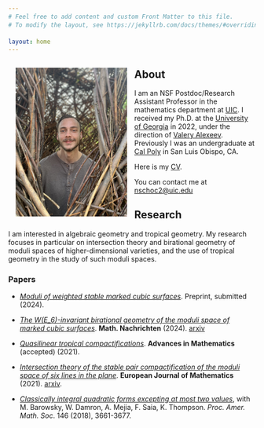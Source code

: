 ```yaml
---
# Feel free to add content and custom Front Matter to this file.
# To modify the layout, see https://jekyllrb.com/docs/themes/#overriding-theme-defaults

layout: home
---
```


<img src='assets/images/profile.jpeg' style="float:left; width:45%; margin:15px;"/>

## About

I am an NSF Postdoc/Research Assistant Professor in the mathematics department at [UIC](https://mscs.uic.edu). I received my Ph.D. at the [University of Georgia](https://math.uga.edu) in 2022, under the direction of [Valery Alexeev](http://alpha.math.uga.edu/~valery/). Previously I was an undergraduate at [Cal Poly](https://math.calpoly.edu) in San Luis Obispo, CA.

Here is my [CV](https://www.dropbox.com/s/s9q2d4r7uygy3q9/cv.pdf?dl=0).

You can contact me at nschoc2@uic.edu

## Research

I am interested in algebraic geometry and tropical geometry. My research focuses in particular on intersection theory and birational geometry of moduli spaces of higher-dimensional varieties, and the use of tropical geometry in the study of such moduli spaces. 

### Papers  
- [*Moduli of weighted stable marked cubic surfaces*](https://arxiv.org/abs/2305.06922). Preprint, submitted (2024).

- [*The W(E_6)-invariant birational geometry of the moduli space of marked cubic surfaces*](https://onlinelibrary.wiley.com/doi/10.1002/mana.202300459). **Math. Nachrichten** (2024). [arxiv](https://arxiv.org/abs/2309.15264)
  
- [*Quasilinear tropical compactifications*](https://arxiv.org/abs/2112.02062). **Advances in Mathematics** (accepted) (2021).
  
- [*Intersection theory of the stable pair compactification of the moduli space of six lines in the plane*](https://rdcu.be/cCiIQ). **European Journal of Mathematics** (2021). [arxiv](https://arxiv.org/abs/2009.06056).
  
- [*Classically integral quadratic forms excepting at most two values*](https://arxiv.org/pdf/1608.01656v1.pdf), with M. Barowsky, W. Damron, A. Mejia, F. Saia, K. Thompson. *Proc. Amer. Math. Soc*. 146 (2018), 3661-3677.

